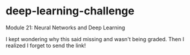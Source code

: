# deep-learning-challenge
 Module 21: Neural Networks and Deep Learning


I kept wondering why this said missing and wasn't being graded.  Then I realized I forget to send the link!  

